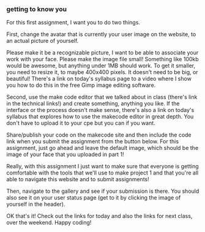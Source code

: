 ### getting to know you

For this first assignment, I want you to do two things.

First, change the avatar that is currently your user image on the website, to an actual picture of yourself.

Please make it be a recognizable picture, I want to be able to associate your work with your face. Please make the image file small! Something like 100kb would be awesome, but anything under 1MB should work. To get it smaller, you need to resize it, to maybe 400x400 pixels. It doesn't need to be big, or beautiful! There's a link on today's syllabus page to a video where I show you how to do this in the free Gimp image editing software.

Second, use the make code editor that we talked about in class (there's link in the technical links!) and create something, anything you like. If the interface or the process doesn't make sense, there's also a link on today's syllabus that explores how to use the makecode editor in great depth. You don't have to upload it to your cpe but you can if you want.

Share/publish your code on the makecode site and then include the code link when you submit the assignment from the button below. For this assignment, just go ahead and leave the default image, which should be the image of your face that you uploaded in part 1!

Really, with this assignment I just want to make sure that everyone is getting comfortable with the tools that we'll use to make project 1 and that you're all able to navigate this website and to submit assignments!

Then, navigate to the gallery and see if your submission is there. You should also see it on your user status page (get to it by clicking the image of yourself in the header).

OK that's it! Check out the links for today and also the links for next class, over the weekend. Happy coding!

